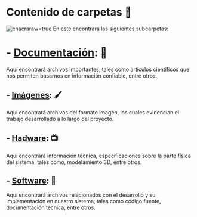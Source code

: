 # Contenido de carpetas 📂
![chacra](https://github.com/Fx2048/Team_4_FdD/blob/main/Carpetas(del%20proyecto)/Im%C3%A1genes/DSC_1038.JPG?)raw=true
En este encontrará las siguientes subcarpetas:
# - [**Documentación**](Documentacion): 📃
Aquí encontrará archivos importantes, tales como artículos científicos que nos permiten basarnos en información confiable, entre otros.

##  - [**Imágenes**](Imagenes): 🖌️
Aquí encontrará archivos del formato imagen, los cuales evidencian el trabajo desarrollado a lo largo del proyecto.

## - [**Hadware**](Hadware): 📺
Aquí encontrará información técnica, especificaciones sobre la parte física del sistema, tales como, modelamiento 3D, entre otros.

## - [**Software**](Software): 🤖

Aquí encontrará archivos relacionados con el desarrollo y su implementación en nuestro sistema, tales como código fuente, documentación técnica, entre otros.






